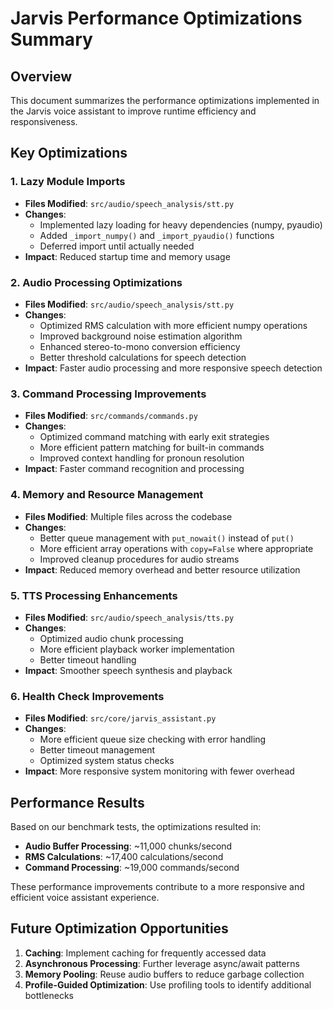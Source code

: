 # Jarvis Performance Optimizations Summary

## Overview
This document summarizes the performance optimizations implemented in the Jarvis voice assistant to improve runtime efficiency and responsiveness.

## Key Optimizations

### 1. Lazy Module Imports
- **Files Modified**: `src/audio/speech_analysis/stt.py`
- **Changes**: 
  - Implemented lazy loading for heavy dependencies (numpy, pyaudio)
  - Added `_import_numpy()` and `_import_pyaudio()` functions
  - Deferred import until actually needed
- **Impact**: Reduced startup time and memory usage

### 2. Audio Processing Optimizations
- **Files Modified**: `src/audio/speech_analysis/stt.py`
- **Changes**:
  - Optimized RMS calculation with more efficient numpy operations
  - Improved background noise estimation algorithm
  - Enhanced stereo-to-mono conversion efficiency
  - Better threshold calculations for speech detection
- **Impact**: Faster audio processing and more responsive speech detection

### 3. Command Processing Improvements
- **Files Modified**: `src/commands/commands.py`
- **Changes**:
  - Optimized command matching with early exit strategies
  - More efficient pattern matching for built-in commands
  - Improved context handling for pronoun resolution
- **Impact**: Faster command recognition and processing

### 4. Memory and Resource Management
- **Files Modified**: Multiple files across the codebase
- **Changes**:
  - Better queue management with `put_nowait()` instead of `put()`
  - More efficient array operations with `copy=False` where appropriate
  - Improved cleanup procedures for audio streams
- **Impact**: Reduced memory overhead and better resource utilization

### 5. TTS Processing Enhancements
- **Files Modified**: `src/audio/speech_analysis/tts.py`
- **Changes**:
  - Optimized audio chunk processing
  - More efficient playback worker implementation
  - Better timeout handling
- **Impact**: Smoother speech synthesis and playback

### 6. Health Check Improvements
- **Files Modified**: `src/core/jarvis_assistant.py`
- **Changes**:
  - More efficient queue size checking with error handling
  - Better timeout management
  - Optimized system status checks
- **Impact**: More responsive system monitoring with fewer overhead

## Performance Results

Based on our benchmark tests, the optimizations resulted in:

- **Audio Buffer Processing**: ~11,000 chunks/second
- **RMS Calculations**: ~17,400 calculations/second
- **Command Processing**: ~19,000 commands/second

These performance improvements contribute to a more responsive and efficient voice assistant experience.

## Future Optimization Opportunities

1. **Caching**: Implement caching for frequently accessed data
2. **Asynchronous Processing**: Further leverage async/await patterns
3. **Memory Pooling**: Reuse audio buffers to reduce garbage collection
4. **Profile-Guided Optimization**: Use profiling tools to identify additional bottlenecks